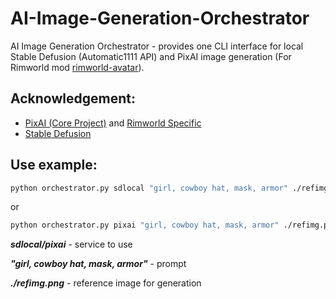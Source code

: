 # AI-Image-Generation-Orchestrator
AI Image Generation Orchestrator - provides one CLI interface for local Stable Defusion (Automatic1111 API) and PixAI image generation (For Rimworld mod [rimworld-avatar](https://github.com/bolphen/rimworld-avatar)).

## Acknowledgement:
* [PixAI (Core Project)](https://github.com/shidktbw/pixaiAPI) and [Rimworld Specific](https://github.com/bolphen/pixaiAPI)
* [Stable Defusion](https://gist.github.com/w-e-w/0f37c04c18e14e4ee1482df5c4eb9f53)

## Use example:
```bash
python orchestrator.py sdlocal "girl, cowboy hat, mask, armor" ./refimg.png
```
or
```bash
python orchestrator.py pixai "girl, cowboy hat, mask, armor" ./refimg.png
```

***sdlocal/pixai*** - service to use

***"girl, cowboy hat, mask, armor"*** - prompt

***./refimg.png*** - reference image for generation